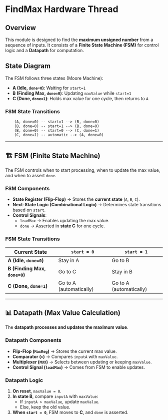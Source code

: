 # FindMax Hardware Thread

## Overview

This module is designed to find the **maximum unsigned number** from a sequence of inputs. It consists of a **Finite State Machine (FSM)** for control logic and a **Datapath** for computation.

## State Diagram

The FSM follows three states (Moore Machine):  

- **A (Idle, `done=0`)**: Waiting for `start=1`  
- **B (Finding Max, `done=0`)**: Updating `maxValue` while `start=1`  
- **C (Done, `done=1`)**: Holds max value for one cycle, then returns to `A`  

### FSM State Transitions  

```plaintext
    (A, done=0) -- start=1 --> (B, done=0)
    (B, done=0) -- start=1 --> (B, done=0)
    (B, done=0) -- start=0 --> (C, done=1)
    (C, done=1) -- automatic --> (A, done=0)
```
---

## 🏗 FSM (Finite State Machine)

The FSM controls when to start processing, when to update the max value, and when to assert `done`.

### **FSM Components**
- **State Register (Flip-Flop)** → Stores the **current state** (`A`, `B`, `C`).  
- **Next-State Logic (Combinational Logic)** → Determines state transitions based on `start`.  
- **Control Signals**:  
  - `loadMax` → Enables updating the max value.  
  - `done` → Asserted in **state C** for one cycle.  

### **FSM State Transitions**

| Current State | `start = 0` | `start = 1` |
|--------------|------------|------------|
| **A (Idle, `done=0`)** | Stay in A  | Go to B  |
| **B (Finding Max, `done=0`)** | Go to C  | Stay in B  |
| **C (Done, `done=1`)** | Go to A (automatically) | Go to A (automatically) |

---

## 📊 Datapath (Max Value Calculation)

The **datapath processes and updates the maximum value**.

### **Datapath Components**
- **Flip-Flop (`MaxReg`)** → Stores the current max value.  
- **Comparator (`>`)** → Compares `inputA` with `maxValue`.  
- **Multiplexer (`MUX`)** → Selects between updating or keeping `maxValue`.  
- **Control Signal (`loadMax`)** → Comes from FSM to enable updates.  

### **Datapath Logic**
1. **On reset**, `maxValue = 0`.  
2. **In state B**, compare `inputA` with `maxValue`:  
   - If `inputA > maxValue`, update `maxValue`.  
   - Else, keep the old value.  
3. **When `start = 0`**, FSM moves to **C**, and `done` is asserted.  
